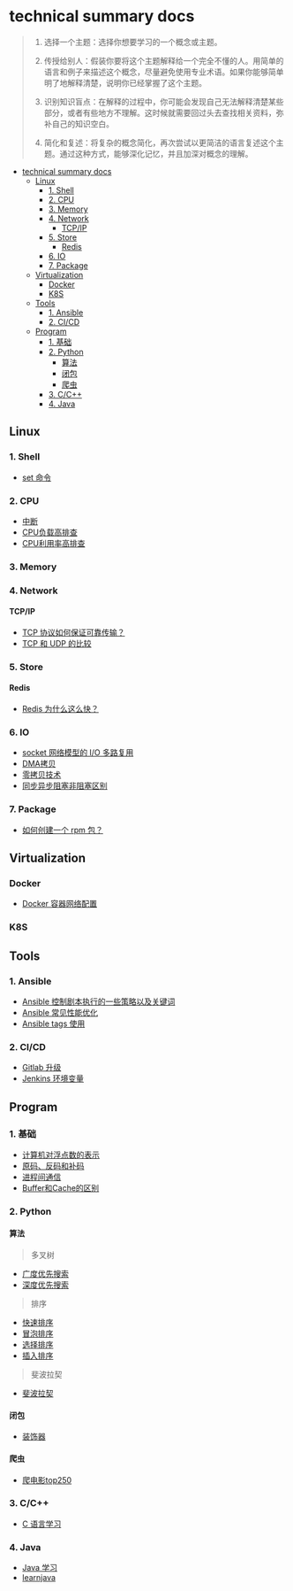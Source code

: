 # technical summary docs
> 1. 选择一个主题：选择你想要学习的一个概念或主题。
> 
> 2. 传授给别人：假装你要将这个主题解释给一个完全不懂的人。用简单的语言和例子来描述这个概念，尽量避免使用专业术语。如果你能够简单明了地解释清楚，说明你已经掌握了这个主题。
>
> 3. 识别知识盲点：在解释的过程中，你可能会发现自己无法解释清楚某些部分，或者有些地方不理解。这时候就需要回过头去查找相关资料，弥补自己的知识空白。
>
> 4. 简化和复述：将复杂的概念简化，再次尝试以更简洁的语言复述这个主题。通过这种方式，能够深化记忆，并且加深对概念的理解。

- [technical summary docs](#technical-summary-docs)
  - [Linux](#linux)
    - [1. Shell](#1-shell)
    - [2. CPU](#2-cpu)
    - [3. Memory](#3-memory)
    - [4. Network](#4-network)
      - [TCP/IP](#tcpip)
    - [5. Store](#5-store)
      - [Redis](#redis)
    - [6. IO](#6-io)
    - [7. Package](#7-package)
  - [Virtualization](#virtualization)
    - [Docker](#docker)
    - [K8S](#k8s)
  - [Tools](#tools)
    - [1. Ansible](#1-ansible)
    - [2. CI/CD](#2-cicd)
  - [Program](#program)
    - [1. 基础](#1-基础)
    - [2. Python](#2-python)
      - [算法](#算法)
      - [闭包](#闭包)
      - [爬虫](#爬虫)
    - [3. C/C++](#3-cc)
    - [4. Java](#4-java)


## Linux
### 1. Shell
* [set 命令](program/shell/set%20%E5%91%BD%E4%BB%A4%E7%9A%84%E4%BD%BF%E7%94%A8.md)

### 2. CPU
* [中断](linux/cpu/中断.md)
* [CPU负载高排查](linux/cpu/CPU负载高排查.md)
* [CPU利用率高排查](linux/cpu/CPU利用率高排查.md)

### 3. Memory

### 4. Network
#### TCP/IP
* [TCP 协议如何保证可靠传输？](linux/network/TCP%20协议如何保证可靠传输.md)
* [TCP 和 UDP 的比较](linux/network/TCP%20和%20UDP%20的比较.md)

### 5. Store
#### Redis
* [Redis 为什么这么快？](linux/store/redis/Redis%20%E4%B8%BA%E4%BB%80%E4%B9%88%E8%BF%99%E4%B9%88%E5%BF%AB.md)

### 6. IO
* [socket 网络模型的 I/O 多路复用](linux/io/socket%20%E7%BD%91%E7%BB%9C%E6%A8%A1%E5%9E%8B%E7%9A%84%20IO%20%E5%A4%9A%E8%B7%AF%E5%A4%8D%E7%94%A8.md)
* [DMA拷贝](linux/io/DMA拷贝.md)
* [零拷贝技术](linux/io/零拷贝技术.md)
* [同步异步阻塞非阻塞区别](linux/io/同步异步阻塞非阻塞区别.md)

### 7. Package
* [如何创建一个 rpm 包？](linux/package/%E5%A6%82%E4%BD%95%E5%88%9B%E5%BB%BA%20RPM%20%E5%8C%85.md)


## Virtualization
### Docker
* [Docker 容器网络配置](virtualization/docker/Docker%20%E5%AE%B9%E5%99%A8%E7%BD%91%E7%BB%9C%E9%85%8D%E7%BD%AE.md)

### K8S

## Tools
### 1. Ansible
* [Ansible 控制剧本执行的一些策略以及关键词](tool/ansible/%E6%8E%A7%E5%88%B6%20ansible%20playbook%20%E6%89%A7%E8%A1%8C.md)
* [Ansible 常见性能优化](tool/ansible/ansible%20%E6%80%A7%E8%83%BD%E6%8F%90%E5%8D%87.md)
* [Ansible tags 使用](tool/ansible/ansible%20tags%20%E7%9A%84%E4%BD%BF%E7%94%A8.md)

### 2. CI/CD
* [Gitlab 升级](tool/cicd/gitlab%20%E5%8D%87%E7%BA%A7.md)
* [Jenkins 环境变量](tool/cicd/Jenkins%20%E7%8E%AF%E5%A2%83%E5%8F%98%E9%87%8F.md)


## Program
### 1. 基础
* [计算机对浮点数的表示](program/%E7%90%86%E8%A7%A3%E6%B5%AE%E7%82%B9%E6%95%B0.md)
* [原码、反码和补码](program/%E5%8E%9F%E7%A0%81%E3%80%81%E5%8F%8D%E7%A0%81%E5%92%8C%E8%A1%A5%E7%A0%81.md)
* [进程间通信](program/%E8%BF%9B%E7%A8%8B%E9%97%B4%E9%80%9A%E4%BF%A1.md)
* [Buffer和Cache的区别](program/Buffer和Cache的区别.md)

### 2. Python
#### 算法
> 多叉树
* [广度优先搜索](program/python/algorithm/multi-branch-tree/bfs.py)
* [深度优先搜索](program/python/algorithm/multi-branch-tree/dfs.py)
> 排序
* [快速排序](program/python/algorithm/sort/quick_sort)
* [冒泡排序](program/python/algorithm/sort/bubble_sort)
* [选择排序](program/python/algorithm/sort/selection_sort)
* [插入排序](program/python/algorithm/sort/insertion_sort)

> 斐波拉契
* [斐波拉契](program/python/algorithm/fibonacci.py)

#### 闭包
* [装饰器](program/python/closure/decorator.py)

#### 爬虫
* [爬电影top250](program/python/crawler/static_web/movies_top_250.py)

### 3. C/C++
* [C 语言学习](program/c/learning/README.md)

### 4. Java
* [Java 学习](program/java/learning/README.md)
* [learnjava](program/java/learnjava)
